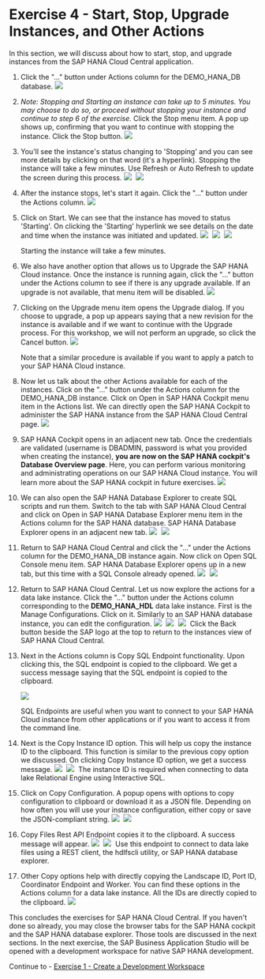 # Exercise 4 - Start, Stop, Upgrade Instances, and Other Actions

In this section, we will discuss about how to start, stop, and upgrade instances from the SAP HANA Cloud Central application.


1. Click the "..." button under Actions column for the DEMO_HANA_DB database.
    <kbd>
    ![](./images/1.png)
    </kbd>
    
2. *Note: Stopping and Starting an instance can take up to 5 minutes. You may choose to do so, or proceed without stopping your instance and continue to step 6 of the exercise.*
Click the Stop menu item. A pop up shows up, confirming that you want to continue with stopping the instance. Click the Stop button.
    <kbd>
    ![](./images/2.png)
    </kbd>
      
3. You'll see the instance's status changing to 'Stopping' and you can see more details by clicking on that word (it's a hyperlink). Stopping the instance will take a few minutes. Use Refresh or Auto Refresh to update the screen during this process.
    <kbd>
    ![](./images/3.png)
    </kbd>
    <kbd>
    ![](./images/4.png)
    </kbd>
    
4. After the instance stops, let's start it again. Click the "..." button under the Actions column.
    <kbd>
    ![](./images/5.png)
    </kbd>
      
5. Click on Start. We can see that the instance has moved to status 'Starting'. On clicking the 'Starting' hyperlink we see details on the date and time when the instance was initiated and updated.
    <kbd>
    ![](./images/9.png)
    </kbd>
    <kbd>
    ![](./images/10.png)
    </kbd>
    <kbd>
    ![](./images/11.png)
    </kbd>

   Starting the instance will take a few minutes.

6. We also have another option that allows us to Upgrade the SAP HANA Cloud instance. Once the instance is running again, click the "..." button under the Actions column to see if there is any upgrade available. If an upgrade is not available, that menu item will be disabled.
    <kbd>
    ![](./images/28.png)
    </kbd>
      
7. Clicking on the Upgrade menu item opens the Upgrade dialog. If you choose to upgrade, a pop up appears saying that a new revision for the instance is available and if we want to continue with the Upgrade process. For this workshop, we will not perform an upgrade, so click the Cancel button.
    <kbd>
    ![](./images/30.png)
    </kbd>

    Note that a similar procedure is available if you want to apply a patch to your SAP HANA Cloud instance.
     
8. Now let us talk about the other Actions available for each of the instances. Click on the "..." button under the Actions column for the DEMO_HANA_DB instance. Click on Open in SAP HANA Cockpit menu item in the Actions list. We can directly open the SAP HANA Cockpit to administer the SAP HANA instance from the SAP HANA Cloud Central page.
    <kbd>
    ![](./images/32.png)
    </kbd>
      
9. SAP HANA Cockpit opens in an adjacent new tab. Once the credentials are validated (username is DBADMIN, password is what you provided when creating the instance), **you are now on the SAP HANA cockpit's Database Overview page**. Here, you can perform various monitoring and administrating operations on our SAP HANA Cloud instance. You will learn more about the SAP HANA cockpit in future exercises.
    <kbd>
    ![](./images/13_b.png)
    </kbd>
      
10. We can also open the SAP HANA Database Explorer to create SQL scripts and run them. Switch to the tab with SAP HANA Cloud Central and click on Open in SAP HANA Database Explorer menu item in the Actions column for the SAP HANA database. SAP HANA Database Explorer opens in an adjacent new tab.
    <kbd>
    ![](./images/33.png)
    </kbd>
    <kbd>
    ![](./images/14_b.png)
    </kbd>
    
11. Return to SAP HANA Cloud Central and click the "..." under the Actions column for the DEMO_HANA_DB instance again. Now click on Open SQL Console menu item. SAP HANA Database Explorer opens up in a new tab, but this time with a SQL Console already opened.
    <kbd>
    ![](./images/34.png)
    </kbd>
    <kbd>
    ![](./images/15_b.png)
    </kbd>

12. Return to SAP HANA Cloud Central. Let us now explore the actions for a data lake instance. Click the "..." button under the Actions column corresponding to the **DEMO_HANA_HDL** data lake instance. First is the Manage Configurations. Click on it. Similarly to an SAP HANA database instance, you can edit the configuration.
    <kbd>
    ![](./images/16.png)
    </kbd>
    <kbd>
    ![](./images/17.png)
    </kbd>
    <kbd>
    ![](./images/18.png)
    </kbd>
    Click the Back button beside the SAP logo at the top to return to the instances view of SAP HANA Cloud Central.

13. Next in the Actions column is Copy SQL Endpoint functionality. Upon clicking this, the SQL endpoint is copied to the clipboard. We get a success message saying that the SQL endpoint is copied to the clipboard.

    ![](./images/19.png)

    SQL Endpoints are useful when you want to connect to your SAP HANA Cloud instance from other applications or if you want to access it from the command line.
14. Next is the Copy Instance ID option. This will help us copy the instance ID to the clipboard. This function is similar to the previous copy option we discussed. On clicking Copy Instance ID option, we get a success message.
    <kbd>
    ![](./images/21.png)
    </kbd>
    <kbd>
    ![](./images/22.png)
    </kbd>
    The instance ID is required when connecting to data lake Relational Engine using Interactive SQL.
15. Click on Copy Configuration. A popup opens with options to copy configuration to clipboard or download it as a JSON file. Depending on how often you will use your instance configuration, either copy or save the JSON-compliant string.
    <kbd>
    ![](./images/23.png)
    </kbd>
    <kbd>
    ![](./images/24.png)
    </kbd>

16. Copy Files Rest API Endpoint copies it to the clipboard. A success message will appear.
    <kbd>
    ![](./images/25.png)
    </kbd>
    <kbd>
    ![](./images/26.png)
    </kbd>
    Use this endpoint to connect to data lake files using a REST client, the hdlfscli utility, or SAP HANA database explorer.
17. Other Copy options help with directly copying the Landscape ID, Port ID, Coordinator Endpoint and Worker. You can find these options in the Actions column for a data lake instance. All the IDs are directly copied to the clipboard.
    <kbd>
    ![](./images/27.png)
    </kbd>

This concludes the exercises for SAP HANA Cloud Central. If you haven't done so already, you may close the browser tabs for the SAP HANA cockpit and the SAP HANA database explorer. Those tools are discussed in the next sections.  In the next exercise, the SAP Business Application Studio will be opened with a development workspace for native SAP HANA development.

Continue to - [Exercise 1 - Create a Development Workspace](../../business_app_studio/ex1/README.md)
